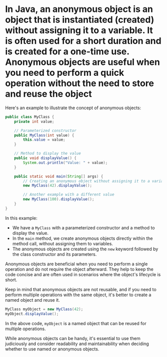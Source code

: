 # In Java, an anonymous object is an object that is instantiated (created) without assigning it to a variable. It is often used for a short duration and is created for a one-time use. Anonymous objects are useful when you need to perform a quick operation without the need to store and reuse the object

Here's an example to illustrate the concept of anonymous objects:

```java
public class MyClass {
    private int value;

    // Parameterized constructor
    public MyClass(int value) {
        this.value = value;
    }

    // Method to display the value
    public void displayValue() {
        System.out.println("Value: " + value);
    }

    public static void main(String[] args) {
        // Creating an anonymous object without assigning it to a variable
        new MyClass(42).displayValue();

        // Another example with a different value
        new MyClass(100).displayValue();
    }
}
```

In this example:

- We have a `MyClass` with a parameterized constructor and a method to display the value.
- In the `main` method, we create anonymous objects directly within the method call, without assigning them to variables.
- The anonymous objects are created using the `new` keyword followed by the class constructor and its parameters.

Anonymous objects are beneficial when you need to perform a single operation and do not require the object afterward. They help to keep the code concise and are often used in scenarios where the object's lifecycle is short.

Keep in mind that anonymous objects are not reusable, and if you need to perform multiple operations with the same object, it's better to create a named object and reuse it.

```java
MyClass myObject = new MyClass(42);
myObject.displayValue();
```

In the above code, `myObject` is a named object that can be reused for multiple operations.

While anonymous objects can be handy, it's essential to use them judiciously and consider readability and maintainability when deciding whether to use named or anonymous objects.
